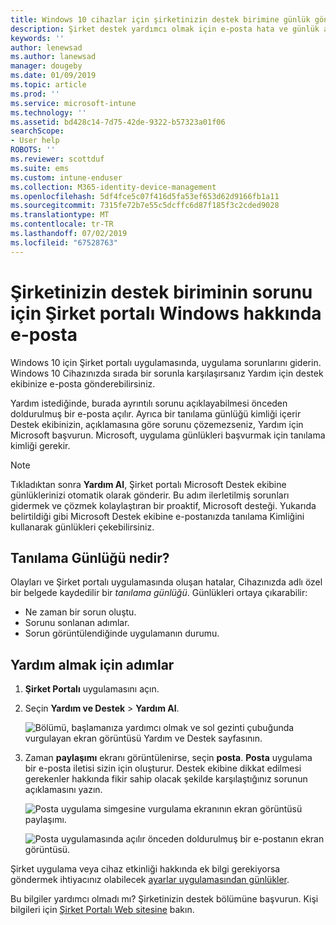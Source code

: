 ```yaml
---
title: Windows 10 cihazlar için şirketinizin destek birimine günlük gönderme | Microsoft Docs
description: Şirket destek yardımcı olmak için e-posta hata ve günlük ayrıntıları uygulama sorunlarını düzeltme
keywords: ''
author: lenewsad
ms.author: lanewsad
manager: dougeby
ms.date: 01/09/2019
ms.topic: article
ms.prod: ''
ms.service: microsoft-intune
ms.technology: ''
ms.assetid: bd428c14-7d75-42de-9322-b57323a01f06
searchScope:
- User help
ROBOTS: ''
ms.reviewer: scottduf
ms.suite: ems
ms.custom: intune-enduser
ms.collection: M365-identity-device-management
ms.openlocfilehash: 5df4fce5c07f416d5fa53ef653d62d9166fb1a11
ms.sourcegitcommit: 7315fe72b7e55c5dcffc6d87f185f3c2cded9028
ms.translationtype: MT
ms.contentlocale: tr-TR
ms.lasthandoff: 07/02/2019
ms.locfileid: "67528763"
---
```

# <a name="email-your-company-support-about-problem-from-company-portal-for-windows"></a>Şirketinizin destek biriminin sorunu için Şirket portalı Windows hakkında e-posta

Windows 10 için Şirket portalı uygulamasında, uygulama sorunlarını giderin. Windows 10 Cihazınızda sırada bir sorunla karşılaşırsanız Yardım için destek ekibinize e-posta gönderebilirsiniz. 

Yardım istediğinde, burada ayrıntılı sorunu açıklayabilmesi önceden doldurulmuş bir e-posta açılır. Ayrıca bir tanılama günlüğü kimliği içerir Destek ekibinizin, açıklamasına göre sorunu çözemezseniz, Yardım için Microsoft başvurun. Microsoft, uygulama günlükleri başvurmak için tanılama kimliği gerekir.   


> [!Note]
> Tıkladıktan sonra **Yardım Al**, Şirket portalı Microsoft Destek ekibine günlüklerinizi otomatik olarak gönderir. Bu adım ilerletilmiş sorunları gidermek ve çözmek kolaylaştıran bir proaktif, Microsoft desteği. Yukarıda belirtildiği gibi Microsoft Destek ekibine e-postanızda tanılama Kimliğini kullanarak günlükleri çekebilirsiniz.  

## <a name="what-is-a-diagnostic-log"></a>Tanılama Günlüğü nedir?

Olayları ve Şirket portalı uygulamasında oluşan hatalar, Cihazınızda adlı özel bir belgede kaydedilir bir _tanılama günlüğü_. Günlükleri ortaya çıkarabilir:  
* Ne zaman bir sorun oluştu.  
* Sorunu sonlanan adımlar.  
* Sorun görüntülendiğinde uygulamanın durumu.   

## <a name="steps-to-get-help"></a>Yardım almak için adımlar  

1. **Şirket Portalı** uygulamasını açın.
2. Seçin **Yardım ve Destek** > **Yardım Al**.  

   ![Bölümü, başlamanıza yardımcı olmak ve sol gezinti çubuğunda vurgulayan ekran görüntüsü Yardım ve Destek sayfasının.](./media/1812_UCP_Help_Support_Get_Help_Logs.png)    

3. Zaman **paylaşımı** ekranı görüntülenirse, seçin **posta**. **Posta** uygulama bir e-posta iletisi sizin için oluşturur. Destek ekibine dikkat edilmesi gerekenler hakkında fikir sahip olacak şekilde karşılaştığınız sorunun açıklamasını yazın.  

   ![Posta uygulama simgesine vurgulama ekranının ekran görüntüsü paylaşımı.](./media/1811_Mail_Logs_Windows_CPapp.png)  


   ![Posta uygulamasında açılır önceden doldurulmuş bir e-postanın ekran görüntüsü.](./media/1811_Get_Help_Email_Windows_CPapp.png)  

Şirket uygulama veya cihaz etkinliği hakkında ek bilgi gerekiyorsa göndermek ihtiyacınız olabilecek [ayarlar uygulamasından günlükler](send-logs-to-your-it-admin-settings-windows.md).  

Bu bilgiler yardımcı olmadı mı? Şirketinizin destek bölümüne başvurun. Kişi bilgileri için [Şirket Portalı Web sitesine](https://go.microsoft.com/fwlink/?linkid=2010980) bakın.  
